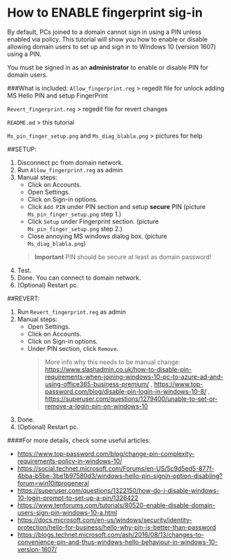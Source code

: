 # How to ENABLE fingerprint sig-in
By default, PCs joined to a domain cannot sign in using a PIN unless enabled via policy. This tutorial will show you
how to enable or disable allowing domain users to set up and sign in to Windows 10 (version 1607) using a PIN.

You must be signed in as an **administrator** to enable or disable PIN for domain users.

###What is included:
`Allow_fingerprint.reg` >  regedit file for unlock adding MS Hello PIN and setup FingerPrint

`Revert_fingerprint.reg` > regedit file for revert changes

`README.md` > this tutorial

`Ms_pin_finger_setup.png` and `Ms_diag_blabla.png` > pictures for help


##SETUP:
1. Disconnect pc from domain network.
2.  Run `Allow_fingerprint.reg` as admin
3.  Manual steps:
    - Click on Accounts.
    - Open Settings.
    - Click on Sign-in options.
    - Click `Add PIN` under PIN section and setup **secure** PIN (picture `Ms_pin_finger_setup.png` step 1.)
    - Click `Setup` under Fingerprint section. (picture `Ms_pin_finger_setup.png` step 2.)
    - Close annoying MS windows dialog box. (picture `Ms_diag_blabla.png`)
    > **Important** PIN should be secure at least as domain password!
4. Test.
5. Done. You can connect to domain network.
6. (Optional) Restart pc.

##REVERT:
1. Run `Revert_fingerprint.reg` as admin
2. Manual steps:
    - Open Settings.
    - Click on Accounts.
    - Click on Sign-in options.
    - Under PIN section, click `Remove`.
        > More info why this needs to be manual change:
        https://www.slashadmin.co.uk/how-to-disable-pin-requirements-when-joining-windows-10-pc-to-azure-ad-and-using-office365-business-premium/ ,
        https://www.top-password.com/blog/disable-pin-login-in-windows-10-8/ ,
        https://superuser.com/questions/1279400/unable-to-set-or-remove-a-login-pin-on-windows-10
3. Done.
6. (Optional) Restart pc.

####For more details, check some useful articles:
- https://www.top-password.com/blog/change-pin-complexity-requirements-policy-in-windows-10/
- https://social.technet.microsoft.com/Forums/en-US/5c9d5ed5-877f-4bba-b5be-3be1b97580d3/windows-hello-pin-signin-option-disabling?forum=win10itprogeneral
- https://superuser.com/questions/1322150/how-do-i-disable-windows-10-login-prompt-to-set-up-a-pin/1326422
- https://www.tenforums.com/tutorials/80520-enable-disable-domain-users-sign-pin-windows-10-a.html
- https://docs.microsoft.com/en-us/windows/security/identity-protection/hello-for-business/hello-why-pin-is-better-than-password
- https://blogs.technet.microsoft.com/ash/2016/08/13/changes-to-convenience-pin-and-thus-windows-hello-behaviour-in-windows-10-version-1607/
